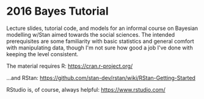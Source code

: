 # 2016 Bayes Tutorial
Lecture slides, tutorial code, and models for an informal course on Bayesian modelling w/Stan aimed towards the social sciences. The intended prerequisites are some familiarity with basic statistics and general comfort with manipulating data, though I'm not sure how good a job I've done with keeping the level consistent.

The material requires R:
https://cran.r-project.org/

...and RStan:
https://github.com/stan-dev/rstan/wiki/RStan-Getting-Started

RStudio is, of course, always helpful:
https://www.rstudio.com/


